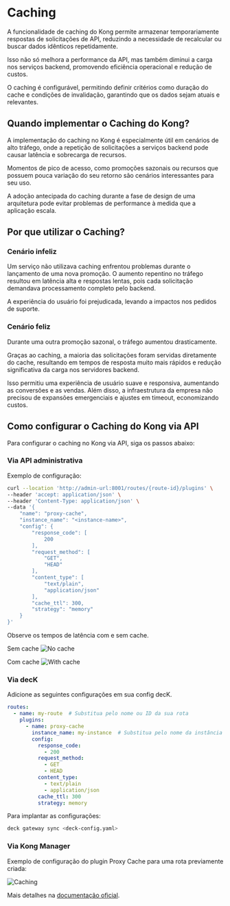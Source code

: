 # Caching

A funcionalidade de caching do Kong permite armazenar temporariamente respostas de solicitações de API, reduzindo a necessidade de recalcular ou buscar dados idênticos repetidamente.

Isso não só melhora a performance da API, mas também diminui a carga nos serviços backend, promovendo eficiência operacional e redução de custos.

O caching é configurável, permitindo definir critérios como duração do cache e condições de invalidação, garantindo que os dados sejam atuais e relevantes.

## Quando implementar o Caching do Kong?

A implementação do caching no Kong é especialmente útil em cenários de alto tráfego, onde a repetição de solicitações a serviços backend pode causar latência e sobrecarga de recursos.

Momentos de pico de acesso, como promoções sazonais ou recursos que possuem pouca variação do seu retorno são cenários interessantes para seu uso.

A adoção antecipada do caching durante a fase de design de uma arquitetura pode evitar problemas de performance à medida que a aplicação escala.

## Por que utilizar o Caching?

### Cenário infeliz

Um serviço não utilizava caching enfrentou problemas durante o lançamento de uma nova promoção. O aumento repentino no tráfego resultou em latência alta e respostas lentas, pois cada solicitação demandava processamento completo pelo backend.

A experiência do usuário foi prejudicada, levando a impactos nos pedidos de suporte.

### Cenário feliz

Durante uma outra promoção sazonal, o tráfego aumentou drasticamente.

Graças ao caching, a maioria das solicitações foram servidas diretamente do cache, resultando em tempos de resposta muito mais rápidos e redução significativa da carga nos servidores backend.

Isso permitiu uma experiência de usuário suave e responsiva, aumentando as conversões e as vendas. Além disso, a infraestrutura da empresa não precisou de expansões emergenciais e ajustes em timeout, economizando custos.

## Como configurar o Caching do Kong via API

Para configurar o caching no Kong via API, siga os passos abaixo:

### Via API administrativa

Exemplo de configuração:

```bash
curl --location 'http://admin-url:8001/routes/{route-id}/plugins' \
--header 'accept: application/json' \
--header 'Content-Type: application/json' \
--data '{
    "name": "proxy-cache",
    "instance_name": "<instance-name>",
    "config": {
        "response_code": [
            200
        ],
        "request_method": [
            "GET",
            "HEAD"
        ],
        "content_type": [
            "text/plain",
            "application/json"
        ],
        "cache_ttl": 300,
        "strategy": "memory"
    }
}'
```

Observe os tempos de latência com e sem cache.

Sem cache
![No cache](/kong-gateway/assets/img/gateway/kong/capacities/cache/caching-no-cache.png)

Com cache
![With cache](/kong-gateway/assets/img/gateway/kong/capacities/cache/caching-with-cache.png)

### Via decK

Adicione as seguintes configurações em sua config decK.

```yaml
routes:
  - name: my-route  # Substitua pelo nome ou ID da sua rota
    plugins:
      - name: proxy-cache
        instance_name: my-instance  # Substitua pelo nome da instância do plugin
        config:
          response_code:
            - 200
          request_method:
            - GET
            - HEAD
          content_type:
            - text/plain
            - application/json
          cache_ttl: 300
          strategy: memory
```

Para implantar as configurações:

```bash
deck gateway sync <deck-config.yaml>
```

### Via Kong Manager

Exemplo de configuração do plugin Proxy Cache para uma rota previamente criada:

![Caching](/kong-gateway/assets/gifs/kong/capacities/cache.gif)

Mais detalhes na [documentação oficial](https://docs.konghq.com/hub/kong-inc/proxy-cache).
